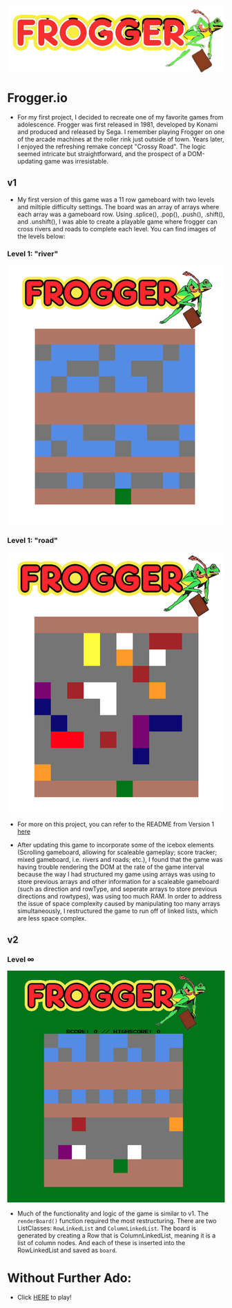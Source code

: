 ![](frogger-logo.png)
# Frogger.io
- For my first project, I decided to recreate one of my favorite games from adolescence. Frogger was first released in 1981, developed by Konami and produced and released by Sega. I remember playing Frogger on one of the arcade machines at the roller rink just outside of town. Years later, I enjoyed the refreshing remake concept "Crossy Road". The logic seemed intricate but straightforward, and the prospect of a DOM-updating game was irresistable.

## v1
- My first version of this game was a 11 row gameboard with two levels and miltiple difficulty settings. The board was an array of arrays where each array was a gameboard row. Using .splice(), .pop(), .push(), .shift(), and .unshift(), I was able to create a playable game where frogger can cross rivers and roads to complete each level. You can find images of the levels below:

### Level 1: "river"
![](Figure_2.png)

### Level 1: "road"
![](Figure_2.5.png)

- For more on this project, you can refer to the README from Version 1 [here](https://github.com/m-j-terry/unit-1-project/tree/v1/READMEfiles)

- After updating this game to incorporate some of the icebox elements (Scrolling gameboard, allowing for scaleable gameplay; score tracker; mixed gameboard, i.e. rivers and roads; etc.), I found that the game was having trouble rendering the DOM at the rate of the game interval because the way I had structured my game using arrays was using to store previous arrays and other information for a scaleable gameboard (such as direction and rowType, and seperate arrays to store previous directions and rowtypes), was using too much RAM. In order to address the issue of space complexity caused by manipulating too many arrays simultaneously, I restructured the game to run off of linked lists, which are less space complex.

## v2
### Level ∞
![](Figure_3.png)
- Much of the functionality and logic of the game is similar to v1. The `renderBoard()` function required the most restructuring. There are two ListClasses: `RowLinkedList` and `ColumnLinkedList`. The board is generated by creating a Row that is ColumnLinkedList, meaning it is a list of column nodes. And each of these is inserted into the RowLinkedList and saved as `board`.

# Without Further Ado:
- Click [HERE](https://m-j-terry.github.io/unit-1-project/) to play!